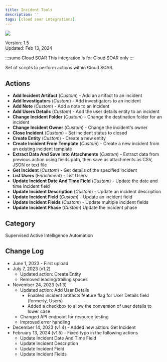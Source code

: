 ```yaml
---
title: Incident Tools
description: ''
tags: [cloud soar integrations]
---
```


![](/img/platform-services/automation-service/app-central/logos/incident-tools.png)

Version: 1.5  
Updated: Feb 13, 2024

:::sumo Cloud SOAR
This integration is for Cloud SOAR only
:::

Set of scripts to perform actions within Cloud SOAR.

## Actions

* **Add Incident Artifact** (*Custom*) - Add an artifact to an incident
* **Add Investigators** (*Custom*) - Add investigators to an incident
* **Add Note** (*Custom*) - Add a note to an incident
* **Add Users Details** (*Custom*) - Add the user details entity to an incident
* **Change Incident Folder** (*Custom*) - Change the destination folder for an incident
* **Change Incident Owner** (*Custom*) - Change the incident's owner
* **Close Incident** (*Custom*) - Set incident status to closed
* **Create Entity** (*Custom*) - Create a new entity
* **Create Incident From Template** (*Custom*) - Create a new incident from an existing incident template
* **Extract Data And Save Into Attachments** (*Custom*) - Extract data from previous action using fields path, then save as attachments as CSV, JSON or text file
* **Get Incident** (*Custom*) - Get details of the specified incident
* **List Users** (*Enrichment*) - List Users
* **Update Incident Date And Time Field** (*Custom*) - Update the date and time Incident field
* **Update Incident Description** (*Custom*) - Update an incident description
* **Update Incident Field** (*Custom*) - Update an incident field
* **Update Incident Fields** (*Custom*) - Update multiple incident fields
* **Update Incident Phase** (*Custom*) Update the incident phase

## Category

Supervised Active Intelligence Automation

## Change Log

* June 1, 2023 - First upload
* July 7, 2023 (v1.2)
	+ Updated action: Create Entity
	+ Removed leading/trailing spaces
* November 24, 2023 (v1.3)
	+ Updated action: Add User Details
		- Enabled incident artifacts feature flag for User Details field (formerly, Users)
		- Added a checkbox to allow the conversion of user details to lower case
	+ Changed API endpoint for resource testing
	+ Improved error handling
* December 14, 2023 (v1.4) - Added new action: Get Incident
* February 13, 2024 (v1.5) - Fixed typo in the following actions
    + Update Incident Date And Time Field
    + Update Incident Description
    + Update Incident Field
    + Update Incident Fields
